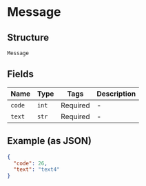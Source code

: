 
# Message

## Structure

`Message`

## Fields

| Name | Type | Tags | Description |
|  --- | --- | --- | --- |
| `code` | `int` | Required | - |
| `text` | `str` | Required | - |

## Example (as JSON)

```json
{
  "code": 26,
  "text": "text4"
}
```

